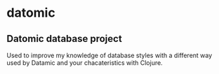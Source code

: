 # datomic

## Datomic database project 


Used to improve my knowledge of database styles with a different way used by Datamic and your chacateristics with Clojure.
